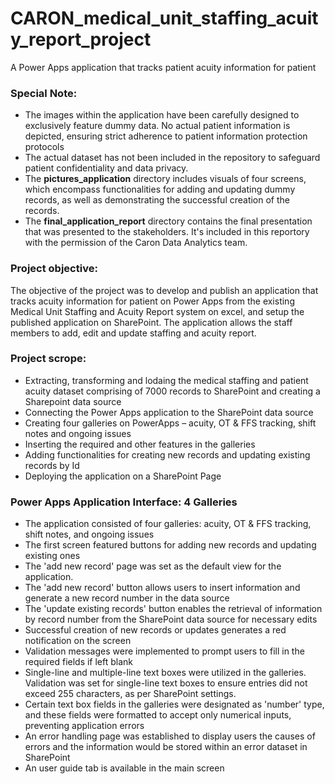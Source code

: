 # CARON_medical_unit_staffing_acuity_report_project
A Power Apps application that tracks patient acuity information for patient 

### Special Note: 
* The images within the application have been carefully designed to exclusively feature dummy data. No actual patient information is depicted, ensuring strict adherence to patient information protection protocols
* The actual dataset has not been included in the repository to safeguard patient confidentiality and data privacy. 
* The **pictures_application** directory includes visuals of four screens, which encompass functionalities for adding and updating dummy records, as well as demonstrating the successful creation of the records.
* The **final_application_report** directory contains the final presentation that was presented to the stakeholders. It's included in this reportory with the permission of the Caron Data Analytics team.

### Project objective:
The objective of the project was to develop and publish an application that tracks acuity information for patient on Power Apps from the existing Medical Unit Staffing and Acuity Report system on excel, and setup the published application on SharePoint. The application allows the staff members to add, edit and update staffing and acuity report.

### Project scrope:
* Extracting, transforming and lodaing the medical staffing and patient acuity dataset comprising of 7000 records to SharePoint and creating a Sharepoint data source
* Connecting the Power Apps application to the SharePoint data source
* Creating four galleries on PowerApps – acuity, OT & FFS tracking, shift notes and ongoing issues
* Inserting the required and other features in the galleries
* Adding functionalities for creating new records and updating existing records by Id 
* Deploying the application on a SharePoint Page 

### Power Apps Application Interface: 4 Galleries
* The application consisted of four galleries: acuity, OT & FFS tracking, shift notes, and ongoing issues
* The first screen featured buttons for adding new records and updating existing ones
* The 'add new record' page was set as the default view for the application. 
* The 'add new record' button allows users to insert information and generate a new record number in the data source
* The 'update existing records' button enables the retrieval of information by record number from the SharePoint data source for necessary edits
* Successful creation of new records or updates generates a red notification on the screen
* Validation messages were implemented to prompt users to fill in the required fields if left blank
* Single-line and multiple-line text boxes were utilized in the galleries. Validation was set for single-line text boxes to ensure entries did not exceed 255 characters, as per SharePoint settings.
* Certain text box fields in the galleries were designated as 'number' type, and these fields were formatted to accept only numerical inputs, preventing application errors
* An error handling page was established to display users the causes of errors and the information would be stored within an error dataset in SharePoint
* An user guide tab is available in the main screen





